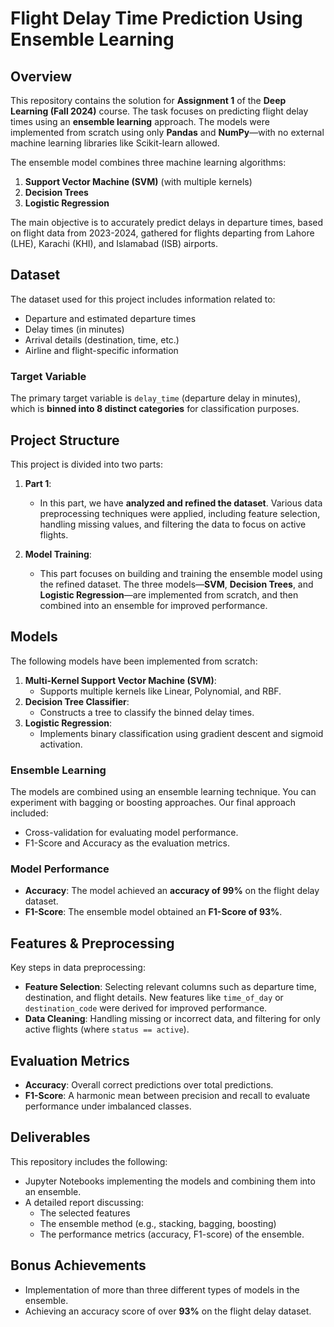 # Flight Delay Time Prediction Using Ensemble Learning

## Overview
This repository contains the solution for **Assignment 1** of the **Deep Learning (Fall 2024)** course. The task focuses on predicting flight delay times using an **ensemble learning** approach. The models were implemented from scratch using only **Pandas** and **NumPy**—with no external machine learning libraries like Scikit-learn allowed.

The ensemble model combines three machine learning algorithms: 
1. **Support Vector Machine (SVM)** (with multiple kernels)
2. **Decision Trees**
3. **Logistic Regression**

The main objective is to accurately predict delays in departure times, based on flight data from 2023-2024, gathered for flights departing from Lahore (LHE), Karachi (KHI), and Islamabad (ISB) airports.

## Dataset
The dataset used for this project includes information related to:
- Departure and estimated departure times
- Delay times (in minutes)
- Arrival details (destination, time, etc.)
- Airline and flight-specific information

### Target Variable
The primary target variable is `delay_time` (departure delay in minutes), which is **binned into 8 distinct categories** for classification purposes.

## Project Structure

This project is divided into two parts:

1. **Part 1**: 
   - In this part, we have **analyzed and refined the dataset**. Various data preprocessing techniques were applied, including feature selection, handling missing values, and filtering the data to focus on active flights.
  
2. **Model Training**: 
   - This part focuses on building and training the ensemble model using the refined dataset. The three models—**SVM**, **Decision Trees**, and **Logistic Regression**—are implemented from scratch, and then combined into an ensemble for improved performance.

## Models
The following models have been implemented from scratch:
1. **Multi-Kernel Support Vector Machine (SVM)**: 
   - Supports multiple kernels like Linear, Polynomial, and RBF.
2. **Decision Tree Classifier**: 
   - Constructs a tree to classify the binned delay times.
3. **Logistic Regression**: 
   - Implements binary classification using gradient descent and sigmoid activation.

### Ensemble Learning
The models are combined using an ensemble learning technique. You can experiment with bagging or boosting approaches. Our final approach included:
- Cross-validation for evaluating model performance.
- F1-Score and Accuracy as the evaluation metrics.

### Model Performance
- **Accuracy**: The model achieved an **accuracy of 99%** on the flight delay dataset.
- **F1-Score**: The ensemble model obtained an **F1-Score of 93%**.

## Features & Preprocessing
Key steps in data preprocessing:
- **Feature Selection**: Selecting relevant columns such as departure time, destination, and flight details. New features like `time_of_day` or `destination_code` were derived for improved performance.
- **Data Cleaning**: Handling missing or incorrect data, and filtering for only active flights (where `status == active`).

## Evaluation Metrics
- **Accuracy**: Overall correct predictions over total predictions.
- **F1-Score**: A harmonic mean between precision and recall to evaluate performance under imbalanced classes.

## Deliverables
This repository includes the following:
- Jupyter Notebooks implementing the models and combining them into an ensemble.
- A detailed report discussing:
  - The selected features
  - The ensemble method (e.g., stacking, bagging, boosting)
  - The performance metrics (accuracy, F1-score) of the ensemble.

## Bonus Achievements
- Implementation of more than three different types of models in the ensemble.
- Achieving an accuracy score of over **93%** on the flight delay dataset.



